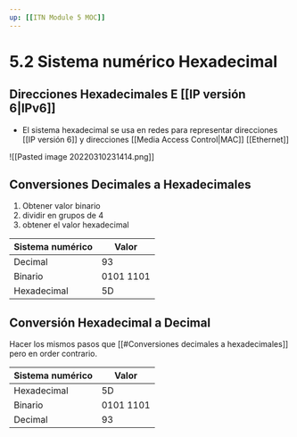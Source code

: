```yaml
---
up: [[ITN Module 5 MOC]]
---
```


# 5.2 Sistema numérico Hexadecimal

## Direcciones Hexadecimales E [[IP versión 6|IPv6]]

- El sistema hexadecimal se usa en redes para representar direcciones [[IP versión 6]] y direcciones [[Media Access Control|MAC]] [[Ethernet]]

![[Pasted image 20220310231414.png]]

## Conversiones Decimales a Hexadecimales
1. Obtener valor binario
2. dividir en grupos de 4
3. obtener el valor hexadecimal

| Sistema numérico | Valor     |
| ---------------- | --------- |
| Decimal          | 93        |
| Binario          | 0101 1101 |
| Hexadecimal      | 5D        |

## Conversión Hexadecimal a Decimal

Hacer los mismos pasos que [[#Conversiones decimales a hexadecimales]] pero en order contrario.

| Sistema numérico | Valor     |
| ---------------- | --------- |
| Hexadecimal      | 5D        |
| Binario          | 0101 1101 |
| Decimal          | 93        |

